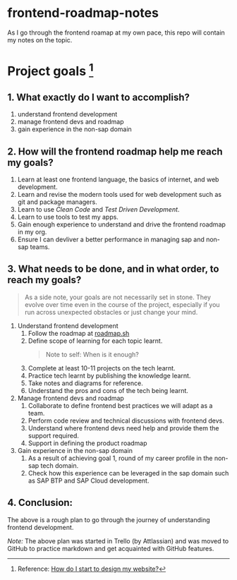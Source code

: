 # frontend-roadmap-notes
As I go through the frontend roamap at my own pace, this repo will contain my notes on the topic. 


# Project goals [^1]

## 1. What exactly do I want to accomplish?
1. understand frontend development
2. manage frontend devs and roadmap
3. gain experience in the non-sap domain

## 2. How will the frontend roadmap help me reach my goals?
1. Learn at least one frontend language, the basics of internet, and web development.
2. Learn and revise the modern tools used for web development such as git and package managers.
3. Learn to use *Clean Code* and *Test Driven Development*.
4. Learn to use tools to test my apps.
5. Gain enough experience to understand and drive the frontend roadmap in my org.
6. Ensure I can devliver a better performance in managing sap and non-sap teams.

## 3. What needs to be done, and in what order, to reach my goals?
> As a side note, your goals are not necessarily set in stone. They evolve over time even in the course of the project, especially if you run across unexpected obstacles or just change your mind.

1. Understand frontend development
    1. Follow the roadmap at [roadmap.sh](https://roadmap.sh/frontend)
    2. Define scope of learning for each topic learnt. 
        > Note to self: When is it enough?
    3. Complete at least 10-11 projects on the tech learnt. 
    4. Practice tech learnt by publishing the knowledge learnt.
    5. Take notes and diagrams for reference.
    6. Understand the pros and cons of the tech being learnt. 
2. Manage frontend devs and roadmap
    1. Collaborate to define frontend best practices we will adapt as a team.
    2. Perform code review and technical discussions with frontend devs.
    3. Understand where frontend devs need help and provide them the support required.
    4. Support in defining the product roadmap
3. Gain experience in the non-sap domain
    1. As a result of achieving goal 1, round of my career profile in the non-sap tech domain.
    2. Check how this experience can be leveraged in the sap domain such as SAP BTP and SAP Cloud development. 

## 4. Conclusion:
The above is a rough plan to go through the journey of understanding frontend development. 

*Note:* The above plan was started in Trello (by Attlassian) and was moved to GitHub to practice markdown and get acquainted with GitHub features. 

[^1]: Reference: [How do I start to design my website?](https://developer.mozilla.org/en-US/docs/Learn/Common_questions/Thinking_before_coding)